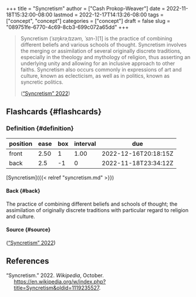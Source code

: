+++
title = "Syncretism"
author = ["Cash Prokop-Weaver"]
date = 2022-11-18T15:32:00-08:00
lastmod = 2022-12-17T14:13:26-08:00
tags = ["concept", "concept"]
categories = ["concept"]
draft = false
slug = "089751fe-6770-4c69-8cb3-699c072a65dd"
+++

> Syncretism (_ˈsɪŋkrəˌtɪzəm, ˈsɪn-_)[1] is the practice of combining different beliefs and various schools of thought. Syncretism involves the merging or assimilation of several originally discrete traditions, especially in the theology and mythology of religion, thus asserting an underlying unity and allowing for an inclusive approach to other faiths. Syncretism also occurs commonly in expressions of art and culture, known as eclecticism, as well as in politics, known as syncretic politics.
>
> (<a href="#citeproc_bib_item_1">“Syncretism” 2022</a>)


## Flashcards {#flashcards}


### Definition {#definition}

| position | ease | box | interval | due                  |
|----------|------|-----|----------|----------------------|
| front    | 2.50 | 1   | 1.00     | 2022-12-16T20:18:15Z |
| back     | 2.5  | -1  | 0        | 2022-11-18T23:34:12Z |

[Syncretism]({{< relref "syncretism.md" >}})


#### Back {#back}

The practice of combining different beliefs and schools of thought; the assimilation of originally discrete traditions with particular regard to religion and culture.


#### Source {#source}

(<a href="#citeproc_bib_item_1">“Syncretism” 2022</a>)

## References

<style>.csl-entry{text-indent: -1.5em; margin-left: 1.5em;}</style><div class="csl-bib-body">
  <div class="csl-entry"><a id="citeproc_bib_item_1"></a>“Syncretism.” 2022. <i>Wikipedia</i>, October. <a href="https://en.wikipedia.org/w/index.php?title=Syncretism&oldid=1119235527">https://en.wikipedia.org/w/index.php?title=Syncretism&#38;oldid=1119235527</a>.</div>
</div>
